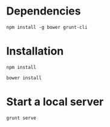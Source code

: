 # Dependencies
`npm install -g bower grunt-cli`

# Installation
`npm install`

`bower install`

# Start a local server
`grunt serve`

